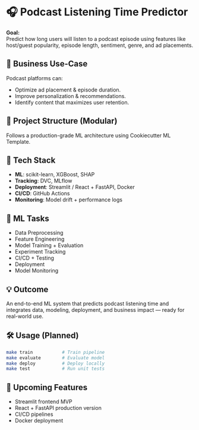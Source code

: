 # 🎧 Podcast Listening Time Predictor

**Goal:**  
Predict how long users will listen to a podcast episode using features like host/guest popularity, episode length, sentiment, genre, and ad placements.

## 🚀 Business Use-Case
Podcast platforms can:
- Optimize ad placement & episode duration.
- Improve personalization & recommendations.
- Identify content that maximizes user retention.

## 📁 Project Structure (Modular)
Follows a production-grade ML architecture using Cookiecutter ML Template.

## 🔧 Tech Stack
- **ML**: scikit-learn, XGBoost, SHAP
- **Tracking**: DVC, MLflow
- **Deployment**: Streamlit / React + FastAPI, Docker
- **CI/CD**: GitHub Actions
- **Monitoring**: Model drift + performance logs

## 🧪 ML Tasks
- Data Preprocessing
- Feature Engineering
- Model Training + Evaluation
- Experiment Tracking
- CI/CD + Testing
- Deployment
- Model Monitoring

## 💡 Outcome
An end-to-end ML system that predicts podcast listening time and integrates data, modeling, deployment, and business impact — ready for real-world use.

## 🛠 Usage (Planned)
```bash
make train           # Train pipeline
make evaluate        # Evaluate model
make deploy          # Deploy locally
make test            # Run unit tests
```

## 📌 Upcoming Features
- Streamlit frontend MVP
- React + FastAPI production version
- CI/CD pipelines
- Docker deployment